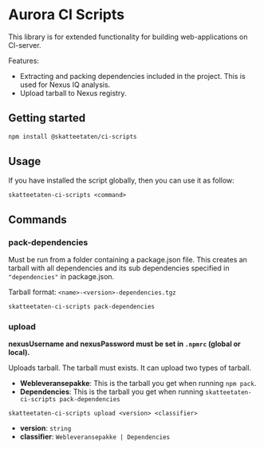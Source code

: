 # Aurora CI Scripts

This library is for extended functionality for building web-applications on CI-server.

Features:

- Extracting and packing dependencies included in the project. This is used for
  Nexus IQ analysis.
- Upload tarball to Nexus registry.

## Getting started

```bash
npm install @skatteetaten/ci-scripts
```

## Usage

If you have installed the script globally, then you can use it as follow:

```
skatteetaten-ci-scripts <command>
```

## Commands

### pack-dependencies

Must be run from a folder containing a package.json file. This creates an tarball
with all dependencies and its sub dependencies specified in `"dependencies"` in package.json.

Tarball format: `<name>-<version>-dependencies.tgz`

```
skatteetaten-ci-scripts pack-dependencies
```

### upload

**nexusUsername and nexusPassword must be set in `.npmrc` (global or local).**

Uploads tarball. The tarball must exists. It can upload two types of tarball.

- **Webleveransepakke**: This is the tarball you get when running `npm pack`.
- **Dependencies**: This is the tarball you get when running `skatteetaten-ci-scripts pack-dependencies`

```
skatteetaten-ci-scripts upload <version> <classifier>
```

- **version**: `string`
- **classifier**: `Webleveransepakke | Dependencies`
